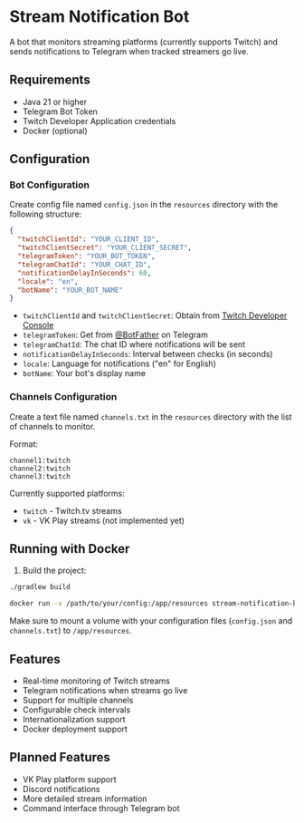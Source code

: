 # Stream Notification Bot

A bot that monitors streaming platforms (currently supports Twitch) and sends notifications to Telegram when tracked streamers go live.

## Requirements

- Java 21 or higher
- Telegram Bot Token
- Twitch Developer Application credentials
- Docker (optional)

## Configuration

### Bot Configuration

Create config file named `config.json` in the `resources` directory with the following structure:

```json
{
  "twitchClientId": "YOUR_CLIENT_ID",
  "twitchClientSecret": "YOUR_CLIENT_SECRET",
  "telegramToken": "YOUR_BOT_TOKEN",
  "telegramChatId": "YOUR_CHAT_ID",
  "notificationDelayInSeconds": 60,
  "locale": "en",
  "botName": "YOUR_BOT_NAME"
}
```

- `twitchClientId` and `twitchClientSecret`: Obtain from [Twitch Developer Console](https://dev.twitch.tv/console)
- `telegramToken`: Get from [@BotFather](https://t.me/botfather) on Telegram
- `telegramChatId`: The chat ID where notifications will be sent
- `notificationDelayInSeconds`: Interval between checks (in seconds)
- `locale`: Language for notifications ("en" for English)
- `botName`: Your bot's display name

### Channels Configuration

Create a text file named `channels.txt` in the `resources` directory with the list of channels to monitor. 

Format:

```
channel1:twitch
channel2:twitch
channel3:twitch
```

Currently supported platforms:
- `twitch` - Twitch.tv streams
- `vk` - VK Play streams (not implemented yet)

## Running with Docker

1. Build the project:

```bash
./gradlew build
```

```bash
docker run -v /path/to/your/config:/app/resources stream-notification-bot
```
Make sure to mount a volume with your configuration files (`config.json` and `channels.txt`) to `/app/resources`.

## Features

- Real-time monitoring of Twitch streams
- Telegram notifications when streams go live
- Support for multiple channels
- Configurable check intervals
- Internationalization support
- Docker deployment support

## Planned Features

- VK Play platform support
- Discord notifications
- More detailed stream information
- Command interface through Telegram bot